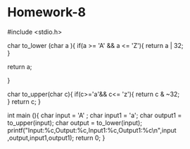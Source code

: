 # Homework-8
#include <stdio.h>

char to_lower (char a ){
  if(a >= 'A' && a <= 'Z'){
    return a | 32;    
  }

  return a;

}

char to_upper(char c){
  if(c>='a'&& c<= 'z'){
    return c & ~32;    
  }
  return c;
}

int main (){
  char input  = 'A' ;
  char input1 = 'a';
  char output1 = to_upper(input);
  char output = to_lower(input);
  printf("Input:%c,Output:%c,Input1:%c,Output1:%c\n",input ,output,input1,output1);
  return 0;
}

